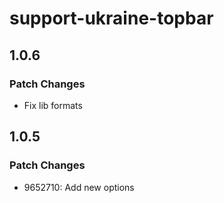 # support-ukraine-topbar

## 1.0.6

### Patch Changes

-   Fix lib formats

## 1.0.5

### Patch Changes

-   9652710: Add new options
